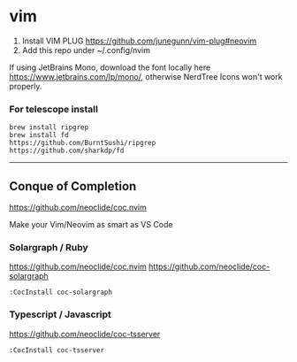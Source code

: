 # vim
1. Install VIM PLUG https://github.com/junegunn/vim-plug#neovim
2. Add this repo under ~/.config/nvim


If using JetBrains Mono, download the font locally here https://www.jetbrains.com/lp/mono/, otherwise NerdTree Icons won't work properly.

### For telescope install
```
brew install ripgrep
brew install fd
https://github.com/BurntSushi/ripgrep
https://github.com/sharkdp/fd
```

---

## Conque of Completion

https://github.com/neoclide/coc.nvim

Make your Vim/Neovim as smart as VS Code

### Solargraph / Ruby
https://github.com/neoclide/coc.nvim
https://github.com/neoclide/coc-solargraph
```
:CocInstall coc-solargraph
```

### Typescript / Javascript
https://github.com/neoclide/coc-tsserver
```
:CocInstall coc-tsserver
```
